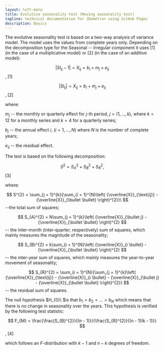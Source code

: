 ```yaml
---
layout: left-menu
title: Evolutive seasonality test (Moving seasonality test)
tagline: technical documentation for JDemetra+ using GitHub Pages
description: Basics
---
```


The evolutive seasonality test is based on a two-way analysis of
variance model. The model uses the values from complete years only.
Depending on the decomposition type for the Seasonal -- Irregular
component it uses \[1\] (in the case of a multiplicative model) or
\[2\] (in the case of an additive model):  

  $$
  \left|\text{SI}_{\text{ij}} - 1 \right| = X_{\text{ij}} = b_{i} + m_{j} + e_{\text{ij}}
  $$,   \[1\] <!---  \[7.148\]     -->
  
  $$
  \left| \text{SI}_{\text{ij}} \right| = X_{\text{ij}} = b_{i} + m_{j} + e_{\text{ij}}
  $$,       \[2\] <!---  \[7.149\]     -->

where:

$m_{j}$ -- the monthly or quarterly effect for $j$-th period,
$j = (1,\ldots,k)$, where $k = 12$ for a monthly series and $k = 4$ for
a quarterly series;

$b_{j}$ -- the annual effect $i$, $(i = 1,\ldots,N)$ where $N$ is the
number of complete years;

$e_{\text{ij}}$ -- the residual effect.

The test is based on the following decomposition:

  $$S^{2} = S_{A}^{2} + S_{B}^{2} + S_{R}^{2},$$   \[3\] <!---  \[7.150\]     -->


where:

$$
S^{2} = \sum_{j = 1}^{k}{\sum_{i = 1}^{N}\left( {\overline{X}}_{\text{ij}} - {\overline{X}}_{\bullet \bullet} \right)^{2}}\ 
$$ --the total sum of squares;

$$
S_{A}^{2} = N\sum_{j = 1}^{k}\left( {\overline{X}}_{\bullet j} - {\overline{X}}_{\bullet \bullet} \right)^{2}
$$ -- the inter-month (inter-quarter, respectively) sum of squares, which
mainly measures the magnitude of the seasonality; 

$$
S_{B}^{2} = k\sum_{i = 1}^{N}\left( {\overline{X}}_{i \bullet} - {\overline{X}}_{\bullet \bullet} \right)^{2}
$$ -- the inter-year sum of squares, which mainly measures the year-to-year
movement of seasonality; 

$$
S_{R}^{2} = \sum_{i = 1}^{N}{\sum_{j = 1}^{k}\left( {\overline{X}}_{\text{ij}} - {\overline{X}}_{i \bullet} - {\overline{X}}_{\bullet j} - {\overline{X}}_{\bullet \bullet} \right)^{2}}
$$ -- the residual sum of squares.
 
 
The null hypothesis $H_{0}\ $is that $b_{1} = b_{2} = ... = b_{N}$ which
means that there is no change in seasonality over the years. This
hypothesis is verified by the following test statistic:


   $$
   F_{M} = \frac{\frac{S_{B}^{2}}{(n - 1)}}{\frac{S_{R}^{2}}{(n - 1)(k - 1)}}
   $$,   \[4\] <!---   \[7.151\]     -->


which follows an $F$-distribution with $k - 1$ and $n - k$ degrees of
freedom.
 